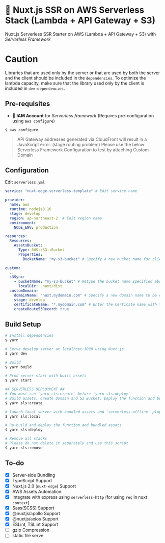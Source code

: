 # 🚀 Nuxt.js SSR on AWS Serverless Stack (Lambda + API Gateway + S3)

Nuxt.js Serverless SSR Starter on AWS (Lambda + API Gateway + S3) with *Serverless Framework* 

# Caution
Libraries that are used only by the server or that are used by both the server and the client should be included in the `dependencies`. To optimize the lambda capacity, make sure that the library used only by the client is included in `dev-dependencies`.

## Pre-requisites
- 🔑 **IAM Account** for *Serverless framework* (Requires pre-configuration using `aws configure`)

```bash
$ aws configure
```

> API Gateway addresses generated via CloudFront will result in a JavaScript error. (stage routing problem) Please use the below Serverless Framework Configuration to test by attaching Custom Domain

## Configuration

Edit `serverless.yml`

```yaml
service: "nuxt-edge-serverless-template" # Edit service name

provider:
  name: aws
  runtime: nodejs8.10
  stage: develop
  region: ap-northeast-2  # Edit region name
  environment:
    NODE_ENV: production

resources:
  Resources:
    AssetsBucket:
      Type: AWS::S3::Bucket
      Properties:
        BucketName: "my-s3-bucket" # Specify a new bucket name for client assets

custom:
  ...
  s3Sync:
    - bucketName: "my-s3-bucket" # Retype the bucket name specified above
      localDir: .nuxt/dist
  customDomain:
    domainName: "nuxt.mydomain.com" # Specify a new domain name to be created
    stage: develop
    certificateName: "*.mydomain.com" # Enter the Certicate name with that domain
    createRoute53Record: true
```

## Build Setup

```bash
# Install dependencies
$ yarn

# Serve develop server at localhost:3000 using Nuxt.js
$ yarn dev

# Build
$ yarn build

# Prod server start with built assets
$ yarn start

## SERVERLESS DEPLOYMENT ##
# You must run `yarn sls:create` before `yarn sls:deploy`
# Build assets, Create Domain and S3 Bucket, Deploy the function and bundled assets
$ yarn sls:create

# launch local server with bundled assets and 'serverless-offline' plugin
$ yarn sls:local

# Re-build and deploy the function and bundled assets
$ yarn sls:deploy

# Remove all stacks
# Please do not delete it separately and use this script
$ yarn sls:remove
```

## To-do
- [x] Server-side Bundling
- [x] TypeScript Support
- [x] Nuxt.js 2.0 (`nuxt-edge`) Support
- [x] AWS Assets Automation
- [x] Integrate with express using `serverless-http` (for using `req` in nuxt `context`)
- [x] Sass(SCSS) Support
- [x] @nuxtjs/apollo Support
- [x] @nuxtjs/axios Support
- [x] ESLint, TSLint Support
- [ ] gzip Compression
- [ ] static file serve
